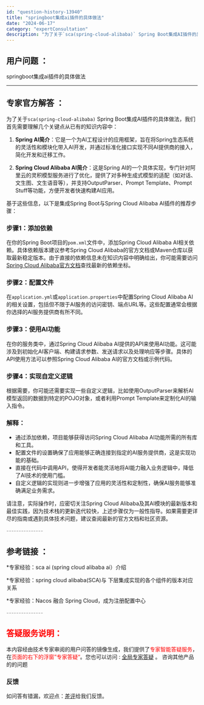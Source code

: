 ```yaml
---
id: "question-history-13940"
title: "springboot集成ai插件的具体做法"
date: "2024-06-17"
category: "expertConsultation"
description: "为了关于`sca(spring-cloud-alibaba)` Spring Boot集成AI插件的具体做法，我们首先需要理解几个关键点从已有的知识内容中：1. **Spring AI简介**：它是一个为AI工程设计的应用框架，旨在将Spring生态系统的灵活性和模块化带入AI开发，并通过标准化接口"
---
```


## 用户问题 ： 
 springboot集成ai插件的具体做法  

---------------
## 专家官方解答 ：

为了关于`sca(spring-cloud-alibaba)` Spring Boot集成AI插件的具体做法，我们首先需要理解几个关键点从已有的知识内容中：

1. **Spring AI简介**：它是一个为AI工程设计的应用框架，旨在将Spring生态系统的灵活性和模块化带入AI开发，并通过标准化接口实现不同AI提供商的接入，简化开发和迁移工作。

2. **Spring Cloud Alibaba AI简介**：这是Spring AI的一个具体实现，专门针对阿里云的灵积模型服务进行了优化，提供了对多种生成式模型的适配（如对话、文生图、文生语音等），并支持OutputParser、Prompt Template、Prompt Stuff等功能，方便开发者快速构建AI应用。

基于这些信息，以下是集成Spring Boot与Spring Cloud Alibaba AI插件的推荐步骤：

### 步骤1：添加依赖
在你的Spring Boot项目的`pom.xml`文件中，添加Spring Cloud Alibaba AI相关依赖。具体依赖版本建议参考Spring Cloud Alibaba的官方文档或Maven仓库以获取最新稳定版本。由于直接的依赖信息未在知识内容中明确给出，你可能需要访问[Spring Cloud Alibaba官方文档](https://github.com/alibaba/spring-cloud-alibaba)查找最新的依赖坐标。

### 步骤2：配置文件
在`application.yml`或`application.properties`中配置Spring Cloud Alibaba AI的相关设置，包括但不限于AI服务的访问密钥、端点URL等。这些配置通常会根据你选择的AI服务提供商有所不同。

### 步骤3：使用AI功能
在你的服务类中，通过Spring Cloud Alibaba AI提供的API来使用AI功能。这可能涉及到初始化AI客户端、构建请求参数、发送请求以及处理响应等步骤。具体的API使用方法可以参照Spring Cloud Alibaba AI的官方文档或示例代码。

### 步骤4：实现自定义逻辑
根据需要，你可能还需要实现一些自定义逻辑，比如使用OutputParser来解析AI模型返回的数据到特定的POJO对象，或者利用Prompt Template来定制化AI的输入指令。

### 解释：
- 通过添加依赖，项目能够获得访问Spring Cloud Alibaba AI功能所需的所有库和工具。
- 配置文件的设置确保了应用能够正确连接到指定的AI服务提供商，这是实现功能的基础。
- 直接在代码中调用API，使得开发者能灵活地将AI能力融入业务逻辑中，降低了AI技术的使用门槛。
- 自定义逻辑的实现则进一步增强了应用的灵活性和定制性，确保AI服务能够准确满足业务需求。

请注意，实际操作时，应密切关注Spring Cloud Alibaba及其AI模块的最新版本和最佳实践，因为技术栈的更新迭代较快，上述步骤仅为一般性指导。如果需要更详尽的指南或遇到具体技术问题，建议查阅最新的官方文档和社区资源。


<font color="#949494">---------------</font> 


## 参考链接 ：

*专家经验：sca ai (spring cloud alibaba ai）介绍 
 
 *专家经验：spring cloud alibaba(SCA)与 下层集成实现的各个组件的版本对应关系 
 
 *专家经验：Nacos 融合 Spring Cloud，成为注册配置中心 


 <font color="#949494">---------------</font> 
 


## <font color="#FF0000">答疑服务说明：</font> 

本内容经由技术专家审阅的用户问答的镜像生成，我们提供了<font color="#FF0000">专家智能答疑服务</font>，在<font color="#FF0000">页面的右下的浮窗”专家答疑“</font>。您也可以访问 : [全局专家答疑](https://answer.opensource.alibaba.com/docs/intro) 。 咨询其他产品的的问题

### 反馈
如问答有错漏，欢迎点：[差评](https://ai.nacos.io/user/feedbackByEnhancerGradePOJOID?enhancerGradePOJOId=15598)给我们反馈。
